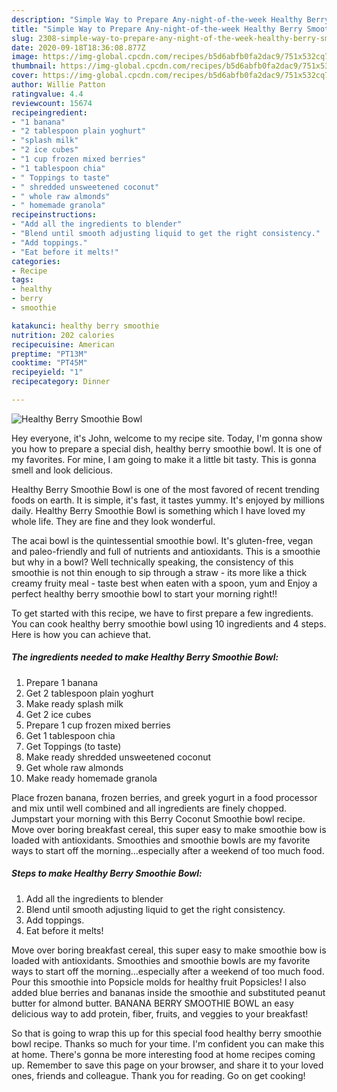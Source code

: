 ```yaml
---
description: "Simple Way to Prepare Any-night-of-the-week Healthy Berry Smoothie Bowl"
title: "Simple Way to Prepare Any-night-of-the-week Healthy Berry Smoothie Bowl"
slug: 2308-simple-way-to-prepare-any-night-of-the-week-healthy-berry-smoothie-bowl
date: 2020-09-18T18:36:08.877Z
image: https://img-global.cpcdn.com/recipes/b5d6abfb0fa2dac9/751x532cq70/healthy-berry-smoothie-bowl-recipe-main-photo.jpg
thumbnail: https://img-global.cpcdn.com/recipes/b5d6abfb0fa2dac9/751x532cq70/healthy-berry-smoothie-bowl-recipe-main-photo.jpg
cover: https://img-global.cpcdn.com/recipes/b5d6abfb0fa2dac9/751x532cq70/healthy-berry-smoothie-bowl-recipe-main-photo.jpg
author: Willie Patton
ratingvalue: 4.4
reviewcount: 15674
recipeingredient:
- "1 banana"
- "2 tablespoon plain yoghurt"
- "splash milk"
- "2 ice cubes"
- "1 cup frozen mixed berries"
- "1 tablespoon chia"
- " Toppings to taste"
- " shredded unsweetened coconut"
- " whole raw almonds"
- " homemade granola"
recipeinstructions:
- "Add all the ingredients to blender"
- "Blend until smooth adjusting liquid to get the right consistency."
- "Add toppings."
- "Eat before it melts!"
categories:
- Recipe
tags:
- healthy
- berry
- smoothie

katakunci: healthy berry smoothie 
nutrition: 202 calories
recipecuisine: American
preptime: "PT13M"
cooktime: "PT45M"
recipeyield: "1"
recipecategory: Dinner

---
```



![Healthy Berry Smoothie Bowl](https://img-global.cpcdn.com/recipes/b5d6abfb0fa2dac9/751x532cq70/healthy-berry-smoothie-bowl-recipe-main-photo.jpg)

Hey everyone, it's John, welcome to my recipe site. Today, I'm gonna show you how to prepare a special dish, healthy berry smoothie bowl. It is one of my favorites. For mine, I am going to make it a little bit tasty. This is gonna smell and look delicious.

Healthy Berry Smoothie Bowl is one of the most favored of recent trending foods on earth. It is simple, it's fast, it tastes yummy. It's enjoyed by millions daily. Healthy Berry Smoothie Bowl is something which I have loved my whole life. They are fine and they look wonderful.

The acai bowl is the quintessential smoothie bowl. It&#39;s gluten-free, vegan and paleo-friendly and full of nutrients and antioxidants. This is a smoothie but why in a bowl? Well technically speaking, the consistency of this smoothie is not thin enough to sip through a straw - its more like a thick creamy fruity meal - taste best when eaten with a spoon, yum and Enjoy a perfect healthy berry smoothie bowl to start your morning right!!


To get started with this recipe, we have to first prepare a few ingredients. You can cook healthy berry smoothie bowl using 10 ingredients and 4 steps. Here is how you can achieve that.

<!--inarticleads1-->

##### The ingredients needed to make Healthy Berry Smoothie Bowl:

1. Prepare 1 banana
1. Get 2 tablespoon plain yoghurt
1. Make ready splash milk
1. Get 2 ice cubes
1. Prepare 1 cup frozen mixed berries
1. Get 1 tablespoon chia
1. Get  Toppings (to taste)
1. Make ready  shredded unsweetened coconut
1. Get  whole raw almonds
1. Make ready  homemade granola


Place frozen banana, frozen berries, and greek yogurt in a food processor and mix until well combined and all ingredients are finely chopped. Jumpstart your morning with this Berry Coconut Smoothie bowl recipe. Move over boring breakfast cereal, this super easy to make smoothie bow is loaded with antioxidants. Smoothies and smoothie bowls are my favorite ways to start off the morning…especially after a weekend of too much food. 

<!--inarticleads2-->

##### Steps to make Healthy Berry Smoothie Bowl:

1. Add all the ingredients to blender
1. Blend until smooth adjusting liquid to get the right consistency.
1. Add toppings.
1. Eat before it melts!


Move over boring breakfast cereal, this super easy to make smoothie bow is loaded with antioxidants. Smoothies and smoothie bowls are my favorite ways to start off the morning…especially after a weekend of too much food. Pour this smoothie into Popsicle molds for healthy fruit Popsicles! I also added blue berries and bananas inside the smoothie and substituted peanut butter for almond butter. BANANA BERRY SMOOTHIE BOWL an easy delicious way to add protein, fiber, fruits, and veggies to your breakfast! 

So that is going to wrap this up for this special food healthy berry smoothie bowl recipe. Thanks so much for your time. I'm confident you can make this at home. There's gonna be more interesting food at home recipes coming up. Remember to save this page on your browser, and share it to your loved ones, friends and colleague. Thank you for reading. Go on get cooking!
